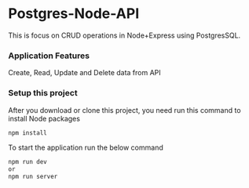 # Postgres-Node-API

This is focus on CRUD operations in Node+Express using PostgresSQL.

### Application Features

Create, Read, Update and Delete data from API

### Setup this project

After you download or clone this project, you need run this command to install Node packages

```sh
npm install
```

To start the application run the below command

```sh
npm run dev
or
npm run server
```
